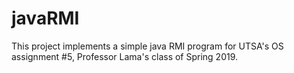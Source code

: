 # javaRMI
This project implements a simple java RMI program for UTSA's OS assignment #5, Professor Lama's class of Spring 2019.
